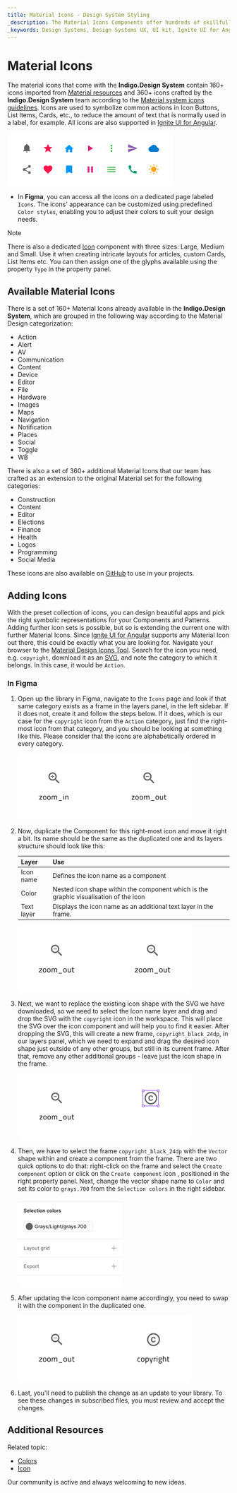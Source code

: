 ```yaml
---
title: Material Icons - Design System Styling
_description: The Material Icons Components offer hundreds of skillfully crafted icon symbols that designate common actions.
_keywords: Design Systems, Design Systems UX, UI kit, Ignite UI for Angular, Angular, Angular Design System, Design Kits for Angular, Figma, Figma to Angular, Export code from Figma, Figma HTML, Figma to HTML, Figma UI kits
---
```


# Material Icons

The material icons that come with the **Indigo.Design System** contain 160+ icons imported from [Material resources](https://material.io/resources/icons/?style=baseline) and 360+ icons crafted by the **Indigo.Design System** team according to the [Material system icons guidelines](https://material.io/design/iconography/system-icons.html#design-principles). Icons are used to symbolize common actions in Icon Buttons, List Items, Cards, etc., to reduce the amount of text that is normally used in a label, for example. All icons are also supported in [Ignite UI for Angular](https://www.infragistics.com/products/ignite-ui-angular).

<img class="responsive-img" src="../images/icons_demo.png" srcset="../images/icons_demo@2x.png 2x" />
<div class="divider--half"></div>

- In **Figma**, you can access all the icons on a dedicated page labeled `Icons`. The icons' appearance can be customized using predefined `Color styles`, enabling you to adjust their colors to suit your design needs.

> [!Note]
> There is also a dedicated [Icon](../components/icon.md) component with three sizes: Large, Medium and Small. Use it when creating intricate layouts for articles, custom Cards, List Items etc. You can then assign one of the glyphs available using the property `Type` in the property panel.

## Available Material Icons

There is a set of 160+ Material Icons already available in the **Indigo.Design System**, which are grouped in the following way according to the Material Design categorization:

- Action
- Alert
- AV
- Communication
- Content
- Device
- Editor
- File
- Hardware
- Images
- Maps
- Navigation
- Notification
- Places
- Social
- Toggle
- WB

There is also a set of 360+ additional Material Icons that our team has crafted as an extension to the original Material set for the following categories:

- Construction
- Content
- Editor
- Elections
- Finance
- Health
- Logos
- Programming
- Social Media

These icons are also available on [GitHub](https://github.com/IgniteUI/material-icons-extended) to use in your projects.

## Adding Icons

With the preset collection of icons, you can design beautiful apps and pick the right symbolic representations for your Components and Patterns. Adding further icon sets is possible, but so is extending the current one with further Material Icons. Since [Ignite UI for Angular](https://www.infragistics.com/products/ignite-ui-angular) supports any Material Icon out there, this could be exactly what you are looking for. Navigate your browser to the [Material Design Icons Tool](https://fonts.google.com/icons?selected=Material+Icons). Search for the icon you need, e.g. `copyright`, download it as an [SVG](https://fonts.google.com/icons?selected=Material+Icons&icon.query=copyright), and note the category to which it belongs. In this case, it would be `Action`. 

### In Figma

1.  Open up the library in Figma, navigate to the `Icons` page and look if that same category exists as a frame in the layers panel, in the left sidebar. If it does not, create it and follow the steps below. If it does, which is our case for the `copyright` icon from the `Action` category, just find the right-most icon from that category, and you should be looking at something like this. Please consider that the icons are alphabetically ordered in every category.

    <img class="responsive-img" src="../images/icons_add1.png" srcset="../images/icons_add1@2x.png 2x" />

2.  Now, duplicate the Component for this right-most icon and move it right a bit. Its name should be the same as the duplicated one and its layers structure should look like this:

    | Layer                                                                             | Use                                                                              |
    | --------------------------------------------------------------------------------- | -------------------------------------------------------------------------------- |
    | Icon name  | Defines the icon name as a component |
    | Color      | Nested icon shape within the component which is the graphic visualisation of the icon |
    | Text layer | Displays the icon name as an additional text layer in the frame. |

    <img class="responsive-img" src="../images/icons_add2.png" srcset="../images/icons_add2@2x.png 2x" />

3.  Next, we want to replace the existing icon shape with the SVG we have downloaded, so we need to select the Icon name layer and drag and drop the SVG with the `copyright` icon in the workspace. This will place the SVG over the icon component and will help you to find it easier. After dropping the SVG, this will create a new frame, `copyright_black_24dp`, in our layers panel, which we need to expand and drag the desired icon shape just outside of any other groups, but still in its current frame. After that, remove any other additional groups - leave just the icon shape in the frame.

    <img class="responsive-img" src="../images/icons_add3.png" srcset="../images/icons_add3@2x.png 2x" />

4.  Then, we have to select the frame `copyright_black_24dp` with the `Vector` shape within and create a component from the frame. There are two quick options to do that: right-click on the frame and select the `Create component` option or click on the `Create component` icon , positioned in the right property panel. Next, change the vector shape name to `Color` and set its color to `grays.700` from the `Selection colors` in the right sidebar.

    <img class="responsive-img" src="../images/icons_add4.png" srcset="../images/icons_add4@2x.png 2x" />
    <div class="divider--half"></div>

5.  After updating the Icon component name accordingly, you need to swap it with the component in the duplicated one.

    <img class="responsive-img" src="../images/icons_add5.png" srcset="../images/icons_add5@2x.png 2x" />

6. Last, you'll need to publish the change as an update to your library. To see these changes in subscribed files, you must review and accept the changes.

## Additional Resources

Related topic:

- [Colors](colors.md)
- [Icon](../components/icon.md)

Our community is active and always welcoming to new ideas.
